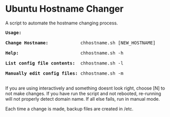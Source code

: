 # Ubuntu Hostname Changer
A script to automate the hostname changing process.

<PRE>
<B>Usage:</B><BR>
<B>Change Hostname:</B>            chhostname.sh [NEW_HOSTNAME]<BR>
<B>Help:</B>                       chhostname.sh -h<BR>
<B>List config file contents:</B>  chhostname.sh -l<BR>
<B>Manually edit config files:</B> chhostname.sh -m<BR>
</PRE>

If you are using interactively and something doesnt look right, choose [N] to not make changes.  If you have run the script and not rebooted, re-running will not properly detect domain name.  If all else fails, run in manual mode.

Each time a change is made, backup files are created in /etc.
